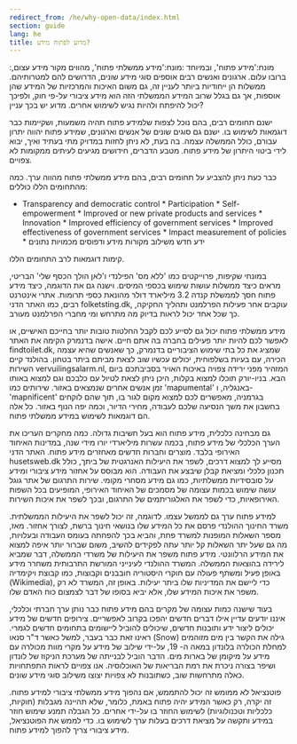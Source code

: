 ```yaml
---
redirect_from: /he/why-open-data/index.html
section: guide
lang: he
title: מדוע לפתוח מידע?
---
```


:מונח:'מידע פתוח', ובמיוחד :מונח:'מידע ממשלתי פתוח', מהווים מקור מידע עצום, ברובו עלום. ארגונים ואנשים רבים אוספים סוגי מידע שונים, הדרושים להם למטרותיהם. ממשלות הן ייחודיות ביותר לעניין זה, גם משום האיכות והמרכזיות של המידע שהן אוספות, אך גם בגלל שרוב המידע הממשלתי הזה הוא מידע ציבורי על-פי חוק, ולפיכך יכול להיפתח ולהיות נגיש לשימוש אחרים. מדוע יש בכך עניין?

ישנם תחומים רבים, בהם נוכל לצפות שלמידע פתוח תהיה משמעות, ושקיימות כבר דוגמאות לשימוש בו. ישנם גם סוגים שונים של אנשים וארגונים, שמידע פתוח יהווה יתרון עבורם, כולל הממשלה עצמה. בה בעת, לא ניתן לחזות במדויק מתי בעתיד ואיך, יבוא לידי ביטוי היתרון של מידע פתוח. מטבע הדברים, חידושים מגיעים לעיתים ממקומות לא צפויים.

כבר כעת ניתן להצביע על תחומים רבים, בהם מידע ממשלתי פתוח מהווה ערך. כמה מהתחומים הללו כוללים:

-   Transparency and democratic control \* Participation \* Self-empowerment \* Improved or new private products and services \* Innovation \* Improved efficiency of government services \* Improved effectiveness of government services \* Impact measurement of policies \* ידע חדש משילוב מקורות מידע ודפוסים מכמויות נתונים

קימות דוגמאות לרב התחומים הללו.

במונחי שקיפות, פרוייקטים כמו 'ללא מס' הפילנדי ו'לאן הולך הכסף שלי' הבריטי, מראים כיצד ממשלות עושות שימוש בכספי המיסים. וישנה גם את הדוגמה, כיצד מידע פתוח חסך לממשלת קנדה 3.2 מיליארד דולר מהונאת כספי תרומות. אתרי אינטרנט רבים, כמו האתר הדני folketsting.dk, עוקבים אחר פעילות הפרלמנט ותהליך החקיקה, כך שכל אחד יכול לראות בדיוק מה מתרחש ומי מחברי הפרלמנט מעורב.

מידע ממשלתי פתוח יכול גם לסייע לכם לקבל החלטות טובות יותר בחייכם האישיים, או לאפשר לכם להיות יותר פעילים בחברה בה אתם חיים. אישה בדנמרק הקימה את האתר findtoilet.dk, שמציג את כל בתי שימוש הציבוריים בדנמרק, כך שאנשים שהיא עצמה הכירה, עם בעיות בשלפוחית, יכולים עכשיו שוב לצאת מביתם ביתר בטחון. בהולנד קיים השירות vervuilingsalarm.nl, המזהיר מפני ירידה צפויה באיכות האויר בסביבתכם ביום הבא. בניו-יורק תוכלו למצוא בקלות, היכן ניתן לצאת לטיול עם כלבכם וגם למצוא באותו זמן אנשים אחרים שנמצאים באזור. שירותים כמו 'mapumental' באנגליה, ו- 'mapnificent' בגרמניה, מאפשרים לכם למצוא מקום לגור בו, תוך שהם לוקחים בחשבון את משך הנסיעה שלכם לעבודה, מחירי הדיור, וכמה יפה הנוף באזור. כל אלה הם דוגמאות לשימוש במידע ממשלתי פתוח.

גם מבחינה כלכלית, מידע פתוח הוא בעל חשיבות גדולה. כמה מחקרים העריכו את הערך הכלכלי של מידע פתוח, בכמה עשרות מיליארדי יורו מידי שנה, במדינות האיחוד האירופי בלבד. מוצרים וחברות חדשים מאחזרים מידע פתוח. האתר הדני husetsweb.dk מסייע לך למצוא דרכים, לשפר את היעילות האנרגטית של ביתך, כולל תכנון כלכלי ומציאת קבלן שיבצע את העבודה. הוא מבוסס על אחזור מידע ציבורי ומידע על סובסידיות ממשלתיות, כמו גם מידע מסחרי מקומי. שירות התרגום של אתר גוגל עושה שימוש בכמות עצומה של מסמכים של האיחוד האירופי, המופיעים בכל השפות האירופאיות, כדי לשפר את האלגוריתמים של התרגום, ובכך לשפר את איכות השירות.

למידע פתוח ערך גם לממשל עצמו. לדוגמה, זה יכול לשפר את היעילות הממשלתית. משרד החינוך ההולנדי פרסם את כל המידע שלו בנושאי חינוך ברשת, לצורך אחזור. מאז, מספר השאלות המופנות למשרד פחת, והביא בכך להפחתה בעומס העבודה ובעלויות, מה גם שעל יתר השאלות קל יותר עתה לפקידים להשיב, משום שברור יותר איפה למצוא את המידע הרלוונטי. מידע פתוח משפר את היעילות של משרדי הממשלה, דבר שמביא לירידה בהוצאות הממשלה. המשרד ההולנדי לעינייני המורשת התרבותית משחרר מידע באופן פעיל ומשתף פעולה עם חוקרי היסטוריה חובבנים וקבוצות, כמו קבוצת ויקימדיה (Wikimedia), כדי ליישם את המדיניות שלו ביתר יעילות. באופן זה, המשרד לא רק משפר את איכות המידע שלו, אלא יביא בסופו של דבר לצמצום כוח האדם שלו.

בעוד שישנה כמות עצומה של מקרים בהם מידע פתוח כבר נותן ערך חברתי וכלכלי, איננו יודעים עדיין אילו דברים חדשים יהפכו בקרוב לאפשריים. צירופים חדשים של מידע יכולים ליצור ידע ותובנות חדשים, שיכולים להוביל ליישומים בתחומים חדשים לגמרי. ראינו זאת כבר בעבר, למשל כאשר ד"ר סנאו (Snow) גילה את הקשר בין מים מזוהמים למחלת הכולרה בלונדון במאה ה- 19, על-ידי שילוב של מידע על מקרי מוות מכולרה עם מידע על מיקומן של בארות מים. הדבר הוביל לבנייתה של מערכת הניקוז של לונדון ושיפר בצורה ניכרת את רמת הבריאות של האוכלוסיה. אנו צפויים לראות התפתחויות כאלה מתרחשות שוב, כשתובנות לא צפויות יצוצו משילוב סוגי מידע שונים.

פוטנציאל לא ממומש זה יכול להתממש, אם נהפוך מידע ממשלתי ציבורי למידע פתוח. זה יקרה, רק כאשר המידע יהיה פתוח באמת, כלומר, שלא תהיינה מגבלות (חוקיות, כלכליות וטכנולוגיות) לשימוש החוזר בו על-ידי אחרים. כל הגבלה תמנע שימוש חוזר במידע ותקשה על מציאת דרכים בעלות ערך לשימוש בו. כדי לממש את הפוטנציאל, מידע ציבורי צריך להפוך למידע פתוח.
